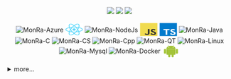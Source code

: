 <!--Hello
<h2><img src="https://emojis.slackmojis.com/emojis/images/1531849430/4246/blob-sunglasses.gif?1531849430" width="30"/> Hi 👋 , I'm MonRá! <img src="https://media.giphy.com/media/12oufCB0MyZ1Go/giphy.gif" width="50"></h2>
-->

<div>
  </p>
  <div align="center">
   <a href="https://www.facebook.com/ramon.chaib" target="_blank"><img src="https://img.shields.io/badge/-Facebook-%230077B5?style=for-the-badge&logo=facebook&logoColor=white" target="_blank"></a> 
  <a href="https://www.instagram.com/monrapps/" target="_blank"><img src="https://img.shields.io/badge/-Instagram-%23E4405F?style=for-the-badge&logo=instagram&logoColor=white" target="_blank"></a>
  <a href="https://www.linkedin.com/in/ramon-chaib-27007635/" target="_blank"><img src="https://img.shields.io/badge/-LinkedIn-%230077B5?style=for-the-badge&logo=linkedin&logoColor=white" target="_blank"></a>   
</div>
  
 <div style="display: inline_block" align="center"><br>
  <img align="center" alt="MonRa-Azure" height="30" width="40" src="https://cdn.jsdelivr.net/gh/devicons/devicon/icons/azure/azure-original.svg">
  <img align="center" alt="MonRa-React" height="30" width="40" src="https://raw.githubusercontent.com/devicons/devicon/master/icons/react/react-original.svg">
  <img align="center" alt="MonRa-NodeJs" height="30" width="40" src="https://cdn.jsdelivr.net/gh/devicons/devicon/icons/nodejs/nodejs-original.svg">
  <img align="center" alt="MonRa-Js" height="30" width="40" src="https://raw.githubusercontent.com/devicons/devicon/master/icons/javascript/javascript-original.svg">     <img align="center" alt="MonRa-Ts" height="30" width="40" src="https://raw.githubusercontent.com/devicons/devicon/master/icons/typescript/typescript-original.svg">
  <img align="center" alt="MonRa-Java" height="30" width="40" src="https://cdn.jsdelivr.net/gh/devicons/devicon/icons/java/java-original.svg">
  <img align="center" alt="MonRa-C" height="30" width="40" src="https://cdn.jsdelivr.net/gh/devicons/devicon/icons/c/c-original.svg">
  <img align="center" alt="MonRa-CS" height="30" width="40" src="https://cdn.jsdelivr.net/gh/devicons/devicon/icons/csharp/csharp-original.svg">
  <img align="center" alt="MonRa-Cpp" height="30" width="40" src="https://cdn.jsdelivr.net/gh/devicons/devicon/icons/cplusplus/cplusplus-original.svg">
  <img align="center" alt="MonRa-QT" height="30" width="40" src="https://cdn.jsdelivr.net/gh/devicons/devicon/icons/qt/qt-original.svg">
  <img align="center" alt="MonRa-Linux" height="30" width="40" src="https://cdn.jsdelivr.net/gh/devicons/devicon/icons/linux/linux-original.svg">
  <img align="center" alt="MonRa-Mysql" height="30" width="40" src="https://cdn.jsdelivr.net/gh/devicons/devicon/icons/mysql/mysql-original.svg">
  <img align="center" alt="MonRa-Docker" height="30" width="40" src="https://cdn.jsdelivr.net/gh/devicons/devicon/icons/docker/docker-original.svg">  
  <img align="center" alt="MonRa-Android" height="30" width="40" src="https://github.com/devicons/devicon/blob/master/icons/android/android-original.svg">
  
</div>
</a>

</br>
<!--
[![github activity graph](https://activity-graph.herokuapp.com/graph?username=monrapps&theme=chartreuse-dark)](https://github.com/monrapps/)
-->
<div>
<details>
      <summary>more...</summary>
      
<!--
### <img src="https://media.giphy.com/media/VgCDAzcKvsR6OM0uWg/giphy.gif" width="50"> A little more about me...  

```javascript
const monra = {
    pronouns: "He" | "Him",
    code: ["any"],
    askMeAbout: ["any"],
    technologies: {
        backEnd: {
            js: ["any"],
        },
        mobileApp: {
            native: ["Android Development"]
        },
        devOps: ["AWS", "Docker🐳", "Route53", "Nginx"],
        databases: ["mongo", "MySql", "sqlite"],
        misc: ["Firebase", "Socket.IO", "selenium", "open-cv", "php", "SuiteApp"]
    },
    architecture: ["Serverless Architecture", "Progressive web applications", "Single page applications"],
    currentFocus: "Building Robots to ease opertations",
    funFact: "There are two ways to write error-free programs; only the third one works"
};
```
-->

---
<!--START_SECTION:waka-->
![Code Time](http://img.shields.io/badge/Code%20Time-841%20hrs%2036%20mins-blue)

![Profile Views](http://img.shields.io/badge/Profile%20Views-0-blue)

![Lines of code](https://img.shields.io/badge/From%20Hello%20World%20I%27ve%20Written-836.6%20thousand%20lines%20of%20code-blue)

**🐱 My GitHub Data** 

> 📦 42.0 kB Used in GitHub's Storage 
 > 
> 🏆 2,111 Contributions in the Year 2024
 > 
> 🚫 Not Opted to Hire
 > 
> 📜 24 Public Repositories 
 > 
> 🔑 18 Private Repositories 
 > 
**I'm an Early 🐤** 

```text
🌞 Morning                3138 commits        █████████░░░░░░░░░░░░░░░░   36.17 % 
🌆 Daytime                4317 commits        ████████████░░░░░░░░░░░░░   49.76 % 
🌃 Evening                1048 commits        ███░░░░░░░░░░░░░░░░░░░░░░   12.08 % 
🌙 Night                  173 commits         ░░░░░░░░░░░░░░░░░░░░░░░░░   01.99 % 
```
📅 **I'm Most Productive on Wednesday** 

```text
Monday                   1635 commits        █████░░░░░░░░░░░░░░░░░░░░   18.85 % 
Tuesday                  1592 commits        █████░░░░░░░░░░░░░░░░░░░░   18.35 % 
Wednesday                1846 commits        █████░░░░░░░░░░░░░░░░░░░░   21.28 % 
Thursday                 1830 commits        █████░░░░░░░░░░░░░░░░░░░░   21.09 % 
Friday                   1198 commits        ███░░░░░░░░░░░░░░░░░░░░░░   13.81 % 
Saturday                 359 commits         █░░░░░░░░░░░░░░░░░░░░░░░░   04.14 % 
Sunday                   216 commits         █░░░░░░░░░░░░░░░░░░░░░░░░   02.49 % 
```


📊 **This Week I Spent My Time On** 

```text
🕑︎ Time Zone: America/Sao_Paulo

💬 Programming Languages: 
Other                    5 hrs 47 mins       █████████░░░░░░░░░░░░░░░░   36.01 % 
CSV                      4 hrs 37 mins       ███████░░░░░░░░░░░░░░░░░░   28.79 % 
Markdown                 2 hrs 19 mins       ████░░░░░░░░░░░░░░░░░░░░░   14.48 % 
C                        1 hr 14 mins        ██░░░░░░░░░░░░░░░░░░░░░░░   07.70 % 
YAML                     38 mins             █░░░░░░░░░░░░░░░░░░░░░░░░   03.96 % 

🔥 Editors: 
VS Code                  16 hrs 5 mins       █████████████████████████   100.00 % 

🐱‍💻 Projects: 
gin_base                 4 hrs 41 mins       ███████░░░░░░░░░░░░░░░░░░   29.19 % 
website-status-monitor   4 hrs 41 mins       ███████░░░░░░░░░░░░░░░░░░   29.15 % 
Markdown                 3 hrs 20 mins       █████░░░░░░░░░░░░░░░░░░░░   20.80 % 
wlm-esp32                1 hr 55 mins        ███░░░░░░░░░░░░░░░░░░░░░░   11.97 % 
kernel                   39 mins             █░░░░░░░░░░░░░░░░░░░░░░░░   04.04 % 

💻 Operating System: 
WSL                      10 hrs 49 mins      █████████████████░░░░░░░░   67.22 % 
Windows                  5 hrs 16 mins       ████████░░░░░░░░░░░░░░░░░   32.78 % 
```

**I Mostly Code in C** 

```text
C                        9 repos             ████░░░░░░░░░░░░░░░░░░░░░   16.67 % 
C++                      8 repos             ████░░░░░░░░░░░░░░░░░░░░░   14.81 % 
HTML                     6 repos             ███░░░░░░░░░░░░░░░░░░░░░░   11.11 % 
TypeScript               4 repos             ██░░░░░░░░░░░░░░░░░░░░░░░   07.41 % 
Python                   2 repos             █░░░░░░░░░░░░░░░░░░░░░░░░   03.70 % 
```



**Timeline**

![Lines of Code chart](https://raw.githubusercontent.com/monrapps/monrapps/master/assets/bar_graph.png)


 Last Updated on 29/09/2024 01:47:33 UTC
<!--END_SECTION:waka-->

